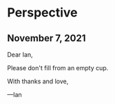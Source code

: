 # Perspective
## November 7, 2021

Dear Ian,

Please don't fill from an empty cup.

With thanks and love,

—Ian

